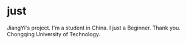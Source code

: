 # just
JiangYi's project.
I'm a student in China.
I just a Beginner.
Thank you.
Chongqing University of Technology.
